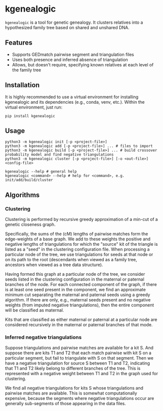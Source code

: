 # kgenealogic

`kgenealogic` is a tool for genetic genealogy. It clusters relatives into a hypothesized family
tree based on shared and unshared DNA.

## Features

- Supports GEDmatch pairwise segment and triangulation files
- Uses both presence and inferred absence of triangulation
- Allows, but doesn't require, specifying known relatives at each level of the family tree

## Installation

It is highly recommended to use a virtual environment for installing kgenealogic and its
dependencies (e.g., conda, venv, etc.). Within the virtual environment, just run:

```
pip install kgenealogic
```


## Usage

```
python3 -m kgenealogic init [-p <project-file>]
python3 -m kgenealogic add [-p <project-file>] ... # files to import
python3 -m kgenealogic build [-p <project-file>] ... # build crossover probability model and find negative triangulations
python3 -m kgenealogic cluster [-p <project-file>] [-o <out-file>] <config-file>

kgenealogic --help # general help
kgenealogic <command> --help # help for <command>, e.g. init/add/build/cluster
```

## Algorithms

### Clustering

Clustering is performed by recursive greedy approximation of a min-cut of a genetic closeness
graph.

Specifically, the sums of the (cM) lengths of pairwise matches form the edge-weights of a base
graph. We add to these weights the positive and negative lengths of triangulations for which the
"source" kit of the triangle is listed as a "seed" in the clustering configuration file. When
processing a particular node of the tree, we use triangulations for seeds at that node or on its
path to the root (descendants when viewed as a family tree, ancestors when viewed as a tree data
structure).

Having formed this graph at a particular node of the tree, we consider seeds listed in the
clustering configuration in the maternal or paternal branches of the node. For each connected
component of the graph, if there is at least one seed present in the component, we find an
approximate minimum cut separating the maternal and paternal seeds using a greedy algorithm. 
If there are only, e.g., maternal seeds present and no negative weights (from imputed negative
triangulations), then the entire component will be classified as maternal.

Kits that are classified as either maternal or paternal at a particular node are considered
recursively in the maternal or paternal branches of that mode.

### Inferred negative triangulations

Suppose triangulations and pairwise matches are available for a kit S. And suppose there are kits
T1 and T2 that each match pairwise with kit S on a particular segment, but fail to triangulate with
S on that segment. Then we have a negative triangulation for source S between T1 and T2, indicating
that T1 and T2 likely belong to different branches of the tree. This is represented with a negative
weight between T1 and T2 in the graph used for clustering.

We find all negative triangulations for kits S whose triangulations and pairwise matches are
available. This is somewhat computationally expensive, because the segments where negative
triangulations occur are generally sub-segments of those appearing in the data files.
